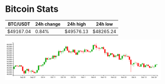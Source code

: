 # Bitcoin Stats

BTC/USDT|24h change|24h high|24h low|
|---|---|---|---|
|$49167.04|0.84%|$49576.13|$48265.24|

<img src="./chart.svg">
